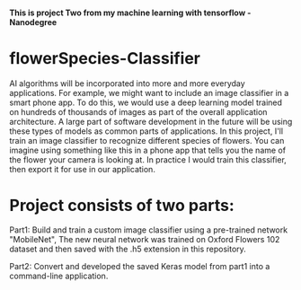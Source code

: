 
#### This is project Two from my machine learning with tensorflow - Nanodegree

# flowerSpecies-Classifier
AI algorithms will be incorporated into more and more everyday applications. For example, we might want to include an image classifier in a smart phone app. To do this, we would use a deep learning model trained on hundreds of thousands of images as part of the overall application architecture. A large part of software development in the future will be using these types of models as common parts of applications.
In this project, I'll train an image classifier to recognize different species of flowers. You can imagine using something like this in a phone app that tells you the name of the flower your camera is looking at. In practice I would train this classifier, then export it for use in our application.


# Project consists of two parts:

Part1: Build and train a custom image classifier using a pre-trained network "MobileNet", The new neural network was trained on Oxford Flowers 102 dataset and then saved with the .h5 extension in this repository.

Part2: Convert and developed the saved Keras model from part1 into a command-line application.
